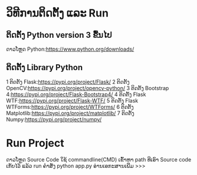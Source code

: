 ວິທີການຕິດຕັ້ງ ແລະ Run
============================

ຕິດຕັ້ງ Python version 3 ຂື້ນໄປ
------------
ດາວໂຫຼດ Python:https://www.python.org/downloads/

ຕິດຕັ້ງ Library Python
-------------
1 ຕິດຕັ້ງ Flask:https://pypi.org/project/Flask/
2 ຕິດຕັ້ງ OpenCV:https://pypi.org/project/opencv-python/
3 ຕິດຕັ້ງ Bootstrap 4:https://pypi.org/project/Flask-Bootstrap4/
4 ຕິດຕັ້ງ Flask WTF:https://pypi.org/project/Flask-WTF/
5 ຕິດຕັ້ງ Flask WTForms:https://pypi.org/project/WTForms/
6 ຕິດຕັ້ງ Matplotlib:https://pypi.org/project/matplotlib/
7 ຕິດຕັ້ງ Numpy:https://pypi.org/project/numpy/

Run Project
=====================
ດາວໂຫຼດ Source Code
ໃຊ້ commandline(CMD) ເຂົ້າຫາ path ທີເອົາ Source code ເກັບໄວ້ ແລ້ວ run ຄໍາສັ່ງ python app.py
ອ່ານເອກະສານເພີ່ມ >>>

